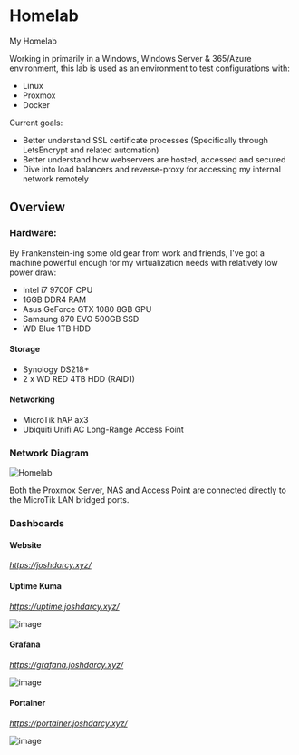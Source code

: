 # Homelab
My Homelab

Working in primarily in a Windows, Windows Server & 365/Azure environment, this lab is used as an environment to test configurations with:
* Linux
* Proxmox
* Docker

Current goals:
* Better understand SSL certificate processes (Specifically through LetsEncrypt and related automation)
* Better understand how webservers are hosted, accessed and secured
* Dive into load balancers and reverse-proxy for accessing my internal network remotely

## Overview
### Hardware:
By Frankenstein-ing some old gear from work and friends, I've got a machine powerful enough for my virtualization needs with relatively low power draw:
* Intel i7 9700F CPU
* 16GB DDR4 RAM
* Asus GeForce GTX 1080 8GB GPU
* Samsung 870 EVO 500GB SSD
* WD Blue 1TB HDD

#### Storage
* Synology DS218+
* 2 x WD RED 4TB HDD (RAID1)
#### Networking
* MicroTik hAP ax3
* Ubiquiti Unifi AC Long-Range Access Point

### Network Diagram

![Homelab](https://github.com/joshdarcy/Homelab/assets/130115650/62a04980-b3e9-4c99-8a68-b8afdcdebbe2)

Both the Proxmox Server, NAS and Access Point are connected directly to the MicroTik LAN bridged ports.

### Dashboards
#### Website
*https://joshdarcy.xyz/*
#### Uptime Kuma
*https://uptime.joshdarcy.xyz/*

![image](https://github.com/joshdarcy/Homelab/assets/130115650/44304812-28e9-4396-b6bc-dd10b9543ba4)
#### Grafana
*https://grafana.joshdarcy.xyz/*

![image](https://github.com/joshdarcy/Homelab/assets/130115650/4e9a3301-3fb1-45bc-be00-55d5a46609ae)
#### Portainer
*https://portainer.joshdarcy.xyz/*

![image](https://github.com/joshdarcy/Homelab/assets/130115650/68f7447d-90dd-445c-b186-1d2b766291c0)

